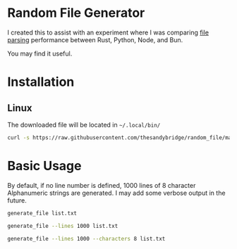 # Random File Generator

I created this to assist with an experiment where I was comparing [file parsing](https://github.com/thesandybridge/sandbox/tree/main/file_parse) performance
between Rust, Python, Node, and Bun.

You may find it useful.

# Installation

## Linux

The downloaded file will be located in `~/.local/bin/`

```bash
curl -s https://raw.githubusercontent.com/thesandybridge/random_file/main/install.sh | bash
```

# Basic Usage

By default, if no line number is defined, 1000 lines of 8 character Alphanumeric strings are generated.
I may add some verbose output in the future.

```bash
generate_file list.txt

generate_file --lines 1000 list.txt

generate_file --lines 1000 --characters 8 list.txt
```
